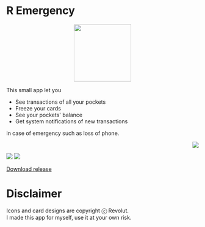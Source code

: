 # R Emergency
<p align="center">
	<img src="https://i.imgur.com/0N4oTTf.png" height="150" width="150" />
</p>

This small app let you
- See transactions of all your pockets
- Freeze your cards
- See your pockets' balance
- Get system notifications of new transactions

in case of emergency such as loss of phone.

<p align="right">
	<img src="https://i.imgur.com/WiFFnjw.png" />
</p>

![](https://i.imgur.com/w4V0WyR.png)
![](https://i.imgur.com/bOSudmA.png)

[Download release](https://github.com/Annihil/revolut-emergency/releases)

# Disclaimer
Icons and card designs are copyright ⓒ Revolut.  
I made this app for myself, use it at your own risk.
